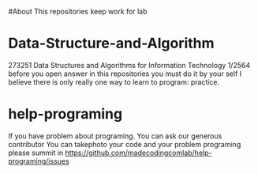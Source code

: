 #About
This repositories keep work for lab
# Data-Structure-and-Algorithm
273251 Data Structures and Algorithms for Information Technology 1/2564
before you open answer in this repositories you must do it by your self 
I believe there is only really one way to learn to program: practice.
# help-programing
If you have problem about programing. You can ask our generous contributor
You can takephoto your code and your problem programing please summit in https://github.com/madecodingcomlab/help-programing/issues
